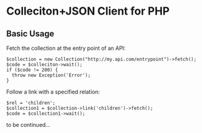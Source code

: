 Colleciton+JSON Client for PHP
==============================

Basic Usage
-----------
Fetch the collection at the entry point of an API:
```
$collection = new Collection("http://my.api.com/entrypoint")->fetch();
$code = $colleciton->wait();
if ($code != 200) {
  throw new Exception('Error');
}
```

Follow a link with a specified relation:
```
$rel = 'children';
$collection1 = $collection->link('children')->fetch();
$code = $collection1->wait();
```

to be continued...
